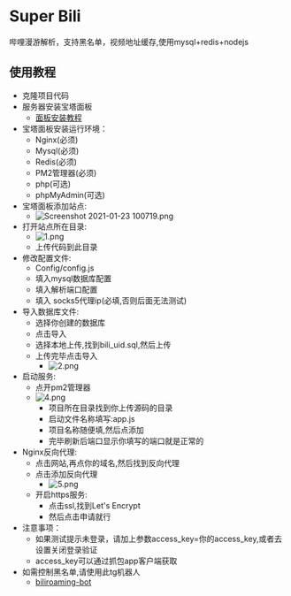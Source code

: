 # Super Bili

哔哩漫游解析，支持黑名单，视频地址缓存,使用mysql+redis+nodejs

## 使用教程

+ 克隆项目代码
+ 服务器安装宝塔面板
  + [面板安装教程](https://www.bt.cn/bbs/thread-19376-1-1.html)
+ 宝塔面板安装运行环境：
  + Nginx(必须)
  + Mysql(必须)
  + Redis(必须)
  + PM2管理器(必须)
  + php(可选)
  + phpMyAdmin(可选)
+ 宝塔面板添加站点:
  + ![Screenshot 2021-01-23 100719.png](https://i.loli.net/2021/01/23/LhSn5mtX1WdcuP2.png)
+ 打开站点所在目录:
  + ![1.png](https://i.loli.net/2021/01/23/hwqGMxk7X23ayLE.png)
  + 上传代码到此目录
+ 修改配置文件:
  + Config/config.js
  + 填入mysql数据库配置
  + 填入解析端口配置
  + 填入 socks5代理ip(必填,否则后面无法测试)
+ 导入数据库文件:
  + 选择你创建的数据库
  + 点击导入
  + 选择本地上传,找到bili_uid.sql,然后上传
  + 上传完毕点击导入
    + ![2.png](https://i.loli.net/2021/01/23/OlrBVEykDCubxjL.png)
+ 启动服务:
  + 点开pm2管理器
  + ![4.png](https://i.loli.net/2021/01/23/rbcjl54UhA2WHFe.png)
    + 项目所在目录找到你上传源码的目录
    + 启动文件名称填写:app.js
    + 项目名称随便填,然后点添加
    + 完毕刷新后端口显示你填写的端口就是正常的
+ Nginx反向代理:
  + 点击网站,再点你的域名,然后找到反向代理
  + 点击添加反向代理
    + ![5.png](https://i.loli.net/2021/01/23/Ht9TXSKrPLfp5ao.png)
  + 开启https服务:
    + 点击ssl,找到Let's Encrypt
    + 然后点击申请就行
+ 注意事项：
  + 如果测试提示未登录，请加上参数access_key=你的access_key,或者去设置关闭登录验证
  + access_key可以通过抓包app客户端获取
+ 如需控制黑名单,请使用此tg机器人
  + [biliroaming-bot](https://github.com/fuckbili/biliroaming-bot)